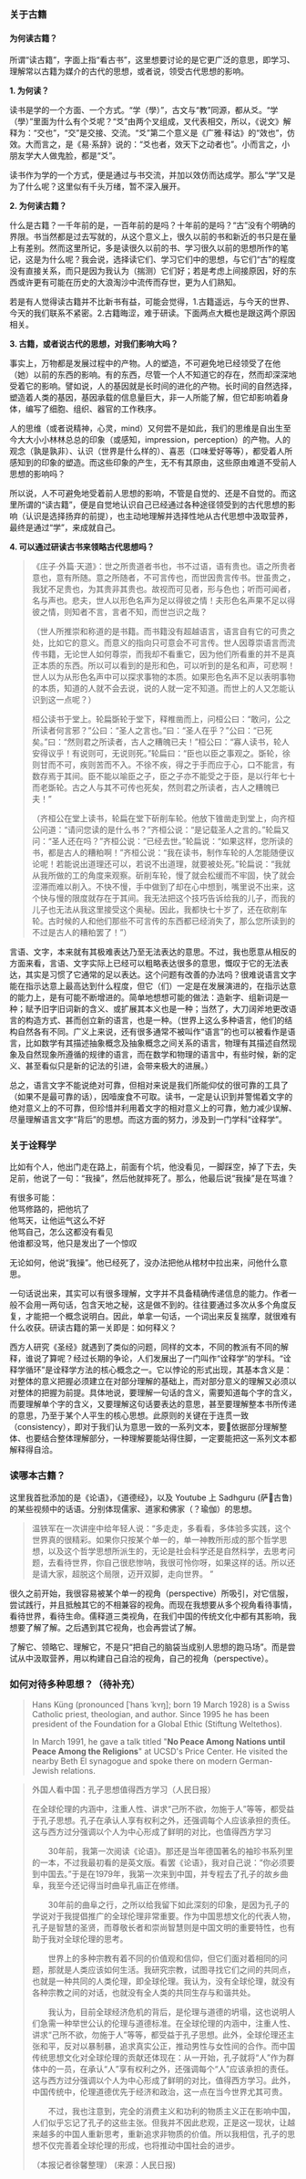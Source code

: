 

### 关于古籍

#### 为何读古籍？

所谓“读古籍”，字面上指“看古书”，这里想要讨论的是它更广泛的意思，即学习、理解常以古籍为媒介的古代的思想，或者说，领受古代思想的影响。

**1. 为何读？**

读书是学的一个方面、一个方式。“学（學）”，古文与“教”同源，都从爻。“学（學）”里面为什么有个爻呢？“爻”由两个叉组成，叉代表相交，所以，《说文》解释为：“交也”，“交”是交接、交流。“爻”第二个意义是《广雅·释诂》的“效也”，仿效。大而言之，是《易·系辞》说的：“爻也者，效天下之动者也”。小而言之，小朋友学大人做鬼脸，都是“爻”。   

读书作为学的一个方式，便是通过与书交流，并加以效仿而达成学。那么“学”又是为了什么呢？这里似有千头万绪，暂不深入展开。

**2. 为何读古籍？**

什么是古籍？一千年前的是，一百年前的是吗？十年前的是吗？“古”没有个明确的界限。书当然都是过去写就的，从这个意义上，很久以前的书和新近的书只是在量上有差别。然而这里所记，多是读很久以前的书、学习很久以前的思想所作的笔记，这是为什么呢？我会说，选择读它们、学习它们中的思想，与它们“古”的程度没有直接关系，而只是因为我认为（揣测）它们好；若是考虑上间接原因，好的东西或许更有可能在历史的大浪淘沙中流传而存世，更为人们熟知。

若是有人觉得读古籍并不比新书有益，可能会觉得，1.古籍遥远，与今天的世界、今天的我们联系不紧密。2.古籍晦涩，难于研读。下面两点大概也是跟这两个原因相关。

**3. 古籍，或者说古代的思想，对我们影响大吗？**

事实上，万物都是发展过程中的产物。人的塑造，不可避免地已经领受了在他（她）以前的东西的影响。有的东西，尽管一个人不知道它的存在，然而却深深地受着它的影响。譬如说，人的基因就是长时间的进化的产物。长时间的自然选择，塑造着人类的基因，基因承载的信息量巨大，非一人所能了解，但它却影响着身体，编写了细胞、组织、器官的工作秩序。

人的思维（或者说精神，心灵，mind）又何尝不是如此，我们的思维是自出生至今大大小小林林总总的印象（或感知，impression，perception）的产物。人的观念（孰是孰非）、认识（世界是什么样的）、喜恶（口味爱好等等），都受着人所感知到的印象的塑造。而这些印象的产生，无不有其原由，这些原由难道不受前人思想的影响吗？

所以说，人不可避免地受着前人思想的影响，不管是自觉的、还是不自觉的。而这里所谓的“读古籍”，便是自觉地认识自己已经通过各种途径领受到的古代思想的影响（认识是选择扬弃的前提），也主动地理解并选择性地从古代思想中汲取营养，最终是通过“学”，来成就自己。

**4. 可以通过研读古书来领略古代思想吗？**

> 《庄子·外篇·天道》：世之所贵道者书也，书不过语，语有贵也。语之所贵者意也，意有所随。意之所随者，不可言传也，而世因贵言传书。世虽贵之，我犹不足贵也，为其贵非其贵也。故视而可见者，形与色也；听而可闻者，名与声也。悲夫，世人以形色名声为足以得彼之情！夫形色名声果不足以得彼之情，则知者不言，言者不知，而世岂识之哉？
> 
> （世人所推崇和称道的是书籍。而书籍没有超越语言，语言自有它的可贵之处，比如它的意义。而意义的指向只可意会不可言传。世人因尊崇语言而流传书籍，无论世人如何尊崇，而我却不看重它，因为他们所看重的并不是真正本质的东西。所以可以看到的是形和色，可以听到的是名和声，可悲啊！世人以为从形色名声中可以探求事物的本质。如果形色名声不足以表明事物的本质，知道的人就不会去说，说的人就一定不知道。而世上的人又怎能认识到这一点呢？）
> 
> 桓公读书于堂上。轮扁斲轮于堂下，释椎凿而上，问桓公曰：“敢问，公之所读者何言邪？”公曰：“圣人之言也。”曰：“圣人在乎？”公曰：“已死矣。”曰：“然则君之所读者，古人之糟魄已夫！”桓公曰：“寡人读书，轮人安得议乎！有说则可，无说则死。”轮扁曰：“臣也以臣之事观之。斲轮，徐则甘而不可，疾则苦而不入。不徐不疾，得之于手而应于心，口不能言，有数存焉于其间。臣不能以喻臣之子，臣之子亦不能受之于臣，是以行年七十而老斲轮。古之人与其不可传也死矣，然则君之所读者，古人之糟魄已夫！”
>
> （齐桓公在堂上读书，轮扁在堂下斫削车轮。他放下锥凿走到堂上，向齐桓公问道：“请问您读的是什么书？”齐桓公说：“是记载圣人之言的。”轮扁又问：“圣人还在吗？”齐桓公说：“已经去世。”轮扁说：“如果这样，您所读的书，都是古人的糟粕啊！”齐桓公说：“我在读书，制作车轮的人怎能随便议论呢！若能说出道理还可以，若说不出道理，就要被处死。”轮扁说：“我就从我所做的工的角度来观察。斫削车轮，慢了就会松缓而不牢固，快了就会涩滞而难以削入。不快不慢，手中做到了却在心中想到，嘴里说不出来，这个快与慢的限度就存在于其间。我无法把这个技巧告诉给我的儿子，而我的儿子也无法从我这里接受这个奥秘。因此，我都快七十岁了，还在砍削车轮。古时候的人和他们那些不可言传的东西都已经消失了，那么您所读到的不过是古人的糟粕罢了！”）

言语、文字，本来就有其极难表达乃至无法表达的意思。不过，我也愿意从相反的方面来看，言语、文字实际上已经可以粗略表达很多的意思，慨叹于它的无法表达，其实是习惯了它通常的足以表达。这个问题有改善的办法吗？很难说语言文字能在指示达意上最高达到什么程度，但它（们）一定是在发展演进的，在指示达意的能力上，是有可能不断增进的。简单地想想可能的做法：造新字、组新词是一种；赋予旧字旧词新的含义、或扩展其本义也是一种；当然了，大刀阔斧地更改语言的构造方式、甚而创立新的语言，也是一种。（世界上这么多种语言，他们的结构自然各有不同。广义上来说，还有很多通常不被叫作“语言”的也可以被看作是语言，比如数学有其描述抽象概念及抽象概念之间关系的语言，物理有其描述自然现象及自然现象所遵循的规律的语言，而在数学和物理的语言中，有些时候，新的定义、甚至看似只是新的记法的引进，会带来极大的进展。）

总之，语言文字不能说绝对可靠，但相对来说是我们所能仰仗的很可靠的工具了（如果不是最可靠的话），因噎废食不可取。读书，一定是认识到并警惕着文字的绝对意义上的不可靠，但珍惜并利用着文字的相对意义上的可靠，勉力减少误解、尽量理解语言文字“背后”的思想。而这方面的努力，涉及到一门学科“诠释学”。

### 关于诠释学

比如有个人，他出门走在路上，前面有个坑，他没看见，一脚踩空，掉了下去，失足前，他说了一句：“我操”，然后他就摔死了。那么，他最后说“我操”是在骂谁？

有很多可能：  
他骂修路的，把他坑了  
他骂天，让他运气这么不好   
他骂自己，怎么这都没有看见   
他谁都没骂，他只是发出了一个惊叹   

无论如何，他说“我操”。他已经死了，没办法把他从棺材中拉出来，问他什么意思。

一句话说出来，其实可以有很多理解，文字并不具备精确传递信息的能力。作者一般不会用一两句话，包含天地之秘，这是做不到的。往往要通过多次从多个角度反复，才能把一个概念说明白。因此，单拿一句话，一个词出来反复揣摩，就很难有什么收获。研读古籍的第一关即是：如何释义？   

西方人研究《圣经》就遇到了类似的问题，同样的文本，不同的教派有不同的解释，谁说了算呢？经过长期的争论，人们发展出了一门叫作“诠释学”的学科。“诠释学循环”是诠释学方法的核心概念之一。它以悖论的形式出现，其基本含义是：对整体的意义把握必须建立在对部分理解的基础上，而对部分意义的理解又必须以对整体的把握为前提。具体地说，要理解一句话的含义，需要知道每个字的含义，而要理解单个字的含义，又要理解这句话要表达的意思，甚至要理解整本书所传递的意思，乃至于某个人平生的核心思想。此原则的关键在于连贯一致（consistency），即对于我们认为意思一致的一系列文本，要依据部分理解整体、也要结合整体理解部分，一种理解要能站得住脚，一定要能把这一系列文本都解释得自洽。

### 读哪本古籍？

这里我首批添加的是《论语》，《道德经》，以及 Youtube 上 Sadhguru (萨古鲁) 的某些视频中的话语。分别体现儒家、道家和佛家（？瑜伽）的思想。

> 温铁军在一次讲座中给年轻人说：“多走走，多看看，多体验多实践，这个世界真的很精彩。如果你只按某个单一的，单一神教所形成的那个哲学思想，以及这个哲学思想所派生的，无论是社会科学还是自然科学，去思考问题，去看待世界，你自己很悲惨呐，我很可怜你呀，如果这样的话。所以还是请大家，超脱这个局限，迈开双脚，走向世界。 ” 

很久之前开始，我很容易被某个单一的视角（perspective）所吸引，对它信服，尝试践行，并且抵触其它的不相兼容的视角。而现在我想要从多个视角看待事情，看待世界，看待生命。儒释道三类视角，在我们中国的传统文化中都有其影响，我想要了解了解。之后遇到其它视角，也会再尝试了解。

了解它、领略它、理解它，不是只“把自己的脑袋当成别人思想的跑马场”。而是尝试从中汲取营养，用以构建自己自洽的视角，自己的视角（perspective）。

### 如何对待多种思想？（待补充）

> Hans Küng (pronounced [ˈhans ˈkʏŋ]; born 19 March 1928) is a Swiss Catholic priest, theologian, and author. Since 1995 he has been president of the Foundation for a Global Ethic (Stiftung Weltethos). 
> 
> In March 1991, he gave a talk titled "**No Peace Among Nations until Peace Among the Religions**" at UCSD's Price Center. He visited the nearby Beth El synagogue and spoke there on modern German-Jewish relations.

> 外国人看中国：孔子思想值得西方学习（人民日报）
> 
> 在全球伦理的内涵中，注重人性、讲求“己所不欲，勿施于人”等等，都受益于孔子思想。孔子在承认人享有权利之外，还强调每个人应该承担的责任。这与西方过分强调以个人为中心形成了鲜明的对比，也值得西方学习
> 
> 　　30年前，我第一次阅读《论语》。那还是当年德国著名的袖珍书系列里的一本，不过我最初看的是英文版。看罢《论语》，我对自己说：“你必须要到中国去。”于是在1979年，我第一次来到中国，并专程去了孔子的故乡曲阜，我至今还记得当时曲阜孔庙正在修缮。
> 
> 　　30年前的曲阜之行，之所以给我留下如此深刻的印象，是因为孔子的学说对于我提倡推广的全球伦理非常重要。作为中国思想文化的代表人物，孔子是智慧的圣贤，而尊敬长者和崇尚智慧则是中国文明的重要特性，也有助于我对全球伦理的思考。
> 
> 　　世界上的多种宗教有着不同的价值观和信仰，但它们面对着相同的问题，那就是人类应该如何生活。我研究宗教，试图寻找它们之间的共同点，也就是一种共同的人类伦理，即全球伦理。我认为，没有全球伦理，就没有各种宗教之间的对话，也就没有全人类的共同生存与和谐共处。
> 
> 　　我认为，目前全球经济危机的背后，是伦理与道德的坍塌，这也说明人们急需一种举世公认的伦理与道德标准。在全球伦理的内涵中，注重人性、讲求“己所不欲，勿施于人”等等，都受益于孔子思想。此外，全球伦理还主张和平，反对以暴制暴，追求真实公正，推动男性与女性间的合作。而中国传统思想文化对全球伦理的贡献还体现在：从一开始，孔子就将“人”作为群体中的一员，在承认“人”享有权利之外，还强调每个“人”应该承担的责任。这与西方过分强调以个人为中心形成了鲜明的对比，值得西方学习。此外，中国传统中，伦理道德优先于经济和政治，这一点在当今世界尤其可贵。
> 
> 　　不过，我也注意到，完全的消费主义和功利的物质主义正在影响中国，人们似乎忘记了孔子的这些主张。但我并不因此悲观，正是这一现状，让越来越多的中国人重新思考，重新追求非物质的价值。所以我相信，孔子的思想不仅完善着全球伦理的形成，也将推动中国社会的进步。
> 
> （本报记者徐馨整理） (来源：人民日报)
